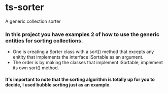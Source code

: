 # ts-sorter
A generic collection sorter 

### In this project you have examples 2 of how to use the generic entities for sorting collections. 
- One is creating a Sorter class with a sort() method that excepts any enitity that implements the interface ISortable as an argument.
- The order is by making the classes that implement ISortable, implement its own sort() method.

#### It's important to note that the sorting algorithm is totally up for you to decide, I used bubble sorting just as an example.

